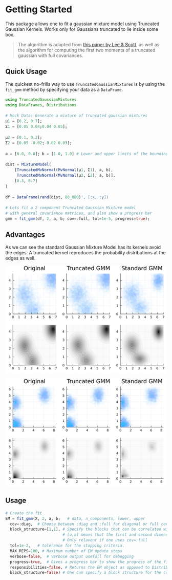 # Getting Started

 This package allows one to fit a gaussian mixture model using Truncated Gaussian Kernels. Works only for Gaussians truncated to lie inside some box. 

> The algorithm is adapted from [this paper by Lee & Scott](https://www.sciencedirect.com/science/article/abs/pii/S0167947312001156), as well as the algorithm for computing the first two moments of a truncated gaussian with full covariances. 

## Quick Usage
The quickest no-frills way to use `TruncatedGaussianMixtures` is by using the `fit_gmm` method by specifying your data as a `DataFrame`.

```julia
using TruncatedGaussianMixtures
using DataFrames, Distributions

# Mock Data: Generate a mixture of truncated gaussian mixtures
μ1 = [0.2, 0.7]; 
Σ1 = [0.05 0.04;0.04 0.05];

μ2 = [0.1, 0.2]; 
Σ2 = [0.05 -0.02;-0.02 0.03];

a = [0.0, 0.0]; b = [1.0, 1.0] # Lower and upper limits of the bounding box

dist = MixtureModel(
    [TruncatedMvNormal(MvNormal(μ1, Σ1), a, b), 
     TruncatedMvNormal(MvNormal(μ2, Σ2), a, b)],
    [0.3, 0.7]
)

df = DataFrame(rand(dist, 80_000)', [:x, :y])

# Lets fit a 2 component Truncated Gaussian Mixture model
# with general covariance matrices, and also show a progress bar
gmm = fit_gmm(df, 2, a, b; cov=:full, tol=1e-5, progress=true);
```

## Advantages

As we can see the standard Gaussian Mixture Model has its kernels avoid the edges. A truncated kernel reproduces the probability distributions at the edges as well.

![](imgs/Comparison2.gif)

![](imgs/Comparison3.gif)

## Usage

```julia
# Create the fit
EM = fit_gmm(X, 2, a, b;   # data, n_components, lower, upper
  cov=:diag,  # Choose between :diag and :full for diagonal or full covariances
  block_structure=[1,1], # Specify the blocks that can be correlated with each other
                         # [a,a] means that the first and second dimension are in the same block
                         # Only relavent if one uses cov=:full
  tol=1e-2,   # tolerance for the stopping criteria.
  MAX_REPS=100, # Maximum number of EM update steps
  verbose=false,  # Verbose output usefull for debugging 
  progress=true,  # Gives a progress bar to show the progress of the fit
  responsibilities=false, # Returns the EM object as opposed to Distributions.jl object
  block_structure=false) # One can specify a block structure for the covariances
```
